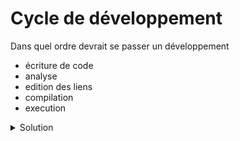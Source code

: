 # Cycle de développement

Dans quel ordre devrait se passer un développement
- écriture de code
- analyse
- edition des liens
- compilation
- execution


<details>
<summary>Solution</summary>

1. analyse
2. écriture de code
3. compilation
4. edition des liens
5. execution

</details>
